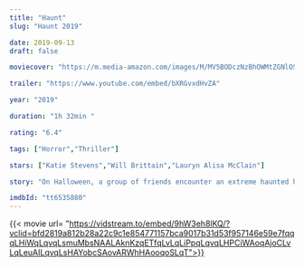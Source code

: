 ```yaml
---
title: "Haunt"
slug: "Haunt 2019"

date: 2019-09-13
draft: false

moviecover: "https://m.media-amazon.com/images/M/MV5BODczNzBhOWMtZGNlOS00YjBhLWI2ZDgtMzA2MjFkZmJhNTNhXkEyXkFqcGdeQXVyMTQxNzMzNDI@._V1_UX182_CR0,0,182,268_AL_.jpg"

trailer: "https://www.youtube.com/embed/bXRGvxdHvZA"

year: "2019"

duration: "1h 32min "

rating: "6.4"

tags: ["Horror","Thriller"]

stars: ["Katie Stevens","Will Brittain","Lauryn Alisa McClain"]

story: "On Halloween, a group of friends encounter an extreme haunted house that promises to feed on their darkest fears. The night turns deadly as they come to the horrifying realization that some nightmares are real. "

imdbId: "tt6535880"
---
```


{{< movie url= "https://vidstream.to/embed/9hW3eh8lKQ/?vclid=bfd2819a812b28a22c9c1e854771157bca9017b31d53f957146e59e7fqqqLHiWqLqvqLsmuMbsNAALAknKzqETfqLvLqLiPpqLqvqLHPCiWAoqAjoCLvLqLeuAILqvqLsHAYobcSAovARWhHAooqoSLqT">}}

